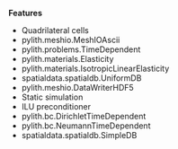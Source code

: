 
**Features**

* Quadrilateral cells
* pylith.meshio.MeshIOAscii
* pylith.problems.TimeDependent
* pylith.materials.Elasticity
* pylith.materials.IsotropicLinearElasticity
* spatialdata.spatialdb.UniformDB
* pylith.meshio.DataWriterHDF5
* Static simulation
* ILU preconditioner
* pylith.bc.DirichletTimeDependent
* pylith.bc.NeumannTimeDependent
* spatialdata.spatialdb.SimpleDB
